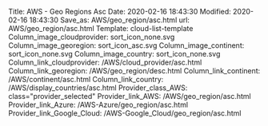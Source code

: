 Title: AWS - Geo Regions Asc
Date: 2020-02-16 18:43:30
Modified: 2020-02-16 18:43:30
Save_as: AWS/geo_region/asc.html
url: AWS/geo_region/asc.html
Template: cloud-list-template
Column_image_cloudprovider: sort_icon_none.svg
Column_image_georegion: sort_icon_asc.svg
Column_image_continent: sort_icon_none.svg
Column_image_country: sort_icon_none.svg
Column_link_cloudprovider: /AWS/cloud_provider/asc.html
Column_link_georegion: /AWS/geo_region/desc.html
Column_link_continent: /AWS/continent/asc.html
Column_link_country: /AWS/display_countries/asc.html
Provider_class_AWS: class="provider_selected"
Provider_link_AWS: /AWS/geo_region/asc.html
Provider_link_Azure: /AWS-Azure/geo_region/asc.html
Provider_link_Google_Cloud: /AWS-Google_Cloud/geo_region/asc.html
